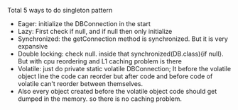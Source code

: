 Total 5 ways to do singleton pattern
- Eager: initialize the DBConnection in the start
- Lazy: First check if null, and if null then only initialize
- Synchronized: the getConnection method is synchronized. But it is very expansive
- Double locking: check null. inside that synchronized(DB.class){if null}. But with cpu reordering and L1 caching problem is there
- Volatile: just do private static volatile DBConnection; It before the volatile object line the code can reorder but after code and before code of volatile can't reorder between themselves.
- Also every object created before the volatile object code should get dumped in the memory. so there is no caching problem.